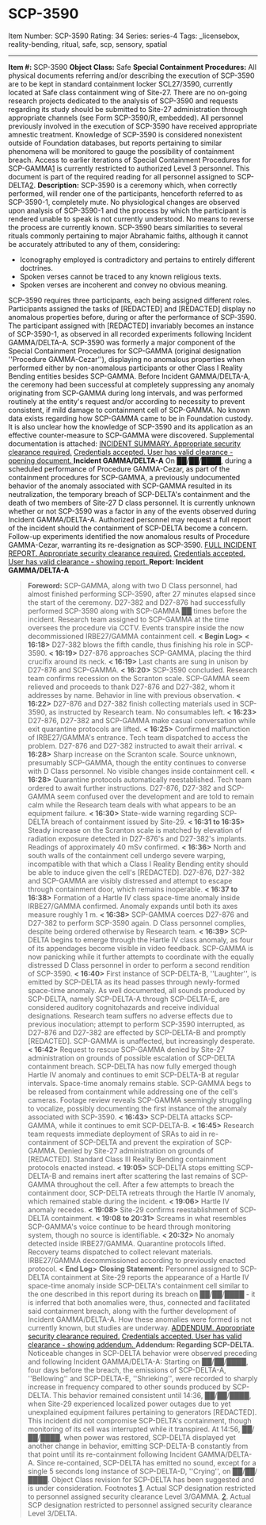 # SCP-3590
Item Number: SCP-3590
Rating: 34
Series: series-4
Tags: _licensebox, reality-bending, ritual, safe, scp, sensory, spatial

---

**Item #:** SCP-3590
**Object Class:** Safe
**Special Containment Procedures:** All physical documents referring and/or describing the execution of SCP-3590 are to be kept in standard containment locker SCL27/3590, currently located at Safe class containment wing of Site-27. There are no on-going research projects dedicated to the analysis of SCP-3590 and requests regarding its study should be submitted to Site-27 administration through appropriate channels (see Form SCP-3590/R, embedded).
All personnel previously involved in the execution of SCP-3590 have received appropriate amnestic treatment. Knowledge of SCP-3590 is considered nonexistent outside of Foundation databases, but reports pertaining to similar phenomena will be monitored to gauge the possibility of containment breach.
Access to earlier iterations of Special Containment Procedures for SCP-GAMMA[1](javascript:;) is currently restricted to authorized Level 3 personnel. This document is part of the required reading for all personnel assigned to SCP-DELTA[2](javascript:;).
**Description:** SCP-3590 is a ceremony which, when correctly performed, will render one of the participants, henceforth referred to as SCP-3590-1, completely mute. No physiological changes are observed upon analysis of SCP-3590-1 and the process by which the participant is rendered unable to speak is not currently understood. No means to reverse the process are currently known.
SCP-3590 bears similarities to several rituals commonly pertaining to major Abrahamic faiths, although it cannot be accurately attributed to any of them, considering:
  * Iconography employed is contradictory and pertains to entirely different doctrines.
  * Spoken verses cannot be traced to any known religious texts.
  * Spoken verses are incoherent and convey no obvious meaning.

SCP-3590 requires three participants, each being assigned different roles. Participants assigned the tasks of [REDACTED] and [REDACTED] display no anomalous properties before, during or after the performance of SCP-3590. The participant assigned with [REDACTED] invariably becomes an instance of SCP-3590-1, as observed in all recorded experiments following Incident GAMMA/DELTA-A.
SCP-3590 was formerly a major component of the Special Containment Procedures for SCP-GAMMA (original designation ''Procedure GAMMA-Cezar''), displaying no anomalous properties when performed either by non-anomalous participants or other Class I Reality Bending entities besides SCP-GAMMA. Before Incident GAMMA/DELTA-A, the ceremony had been successful at completely suppressing any anomaly originating from SCP-GAMMA during long intervals, and was performed routinely at the entity's request and/or according to necessity to prevent consistent, if mild damage to containment cell of SCP-GAMMA.
No known data exists regarding how SCP-GAMMA came to be in Foundation custody. It is also unclear how the knowledge of SCP-3590 and its application as an effective counter-measure to SCP-GAMMA were discovered.
Supplemental documentation is attached:
[INCIDENT SUMMARY. Appropriate security clearance required.](javascript:;)
[Credentials accepted. User has valid clearance - opening document. ](javascript:;)
**Incident GAMMA/DELTA-A**
On ██/██/████, during a scheduled performance of Procedure GAMMA-Cezar, as part of the containment procedures for SCP-GAMMA, a previously undocumented behavior of the anomaly associated with SCP-GAMMA resulted in its neutralization, the temporary breach of SCP-DELTA's containment and the death of two members of Site-27 D class personnel. It is currently unknown whether or not SCP-3590 was a factor in any of the events observed during Incident GAMMA/DELTA-A. Authorized personnel may request a full report of the incident should the containment of SCP-DELTA become a concern.
Follow-up experiments identified the now anomalous results of Procedure GAMMA-Cezar, warranting its re-designation as SCP-3590.
[FULL INCIDENT REPORT. Appropriate security clearance required.](javascript:;)
[Credentials accepted. User has valid clearance - showing report. ](javascript:;)
**Report: Incident GAMMA/DELTA-A**
> **Foreword:** SCP-GAMMA, along with two D Class personnel, had almost finished performing SCP-3590, after 27 minutes elapsed since the start of the ceremony. D27-382 and D27-876 had successfully performed SCP-3590 along with SCP-GAMMA ██ times before the incident. Research team assigned to SCP-GAMMA at the time oversees the procedure via CCTV. Events transpire inside the now decommissioned IRBE27/GAMMA containment cell.
> **< Begin Log>**
> **< 16:18>** D27-382 blows the fifth candle, thus finishing his role in SCP-3590.
> **< 16:19>** D27-876 approaches SCP-GAMMA, placing the third crucifix around its neck.
> **< 16:19>** Last chants are sung in unison by D27-876 and SCP-GAMMA.
> **< 16:20>** SCP-3590 concluded. Research team confirms recession on the Scranton scale. SCP-GAMMA seem relieved and proceeds to thank D27-876 and D27-382, whom it addresses by name. Behavior in line with previous observation.
> **< 16:22>** D27-876 and D27-382 finish collecting materials used in SCP-3590, as instructed by Research team. No consumables left.
> **< 16:23>** D27-876, D27-382 and SCP-GAMMA make casual conversation while exit quarantine protocols are lifted.
> **< 16:25>** Confirmed malfunction of IRBE27/GAMMA's entrance. Tech team dispatched to access the problem. D27-876 and D27-382 instructed to await their arrival.
> **< 16:28>** Sharp increase on the Scranton scale. Source unknown, presumably SCP-GAMMA, though the entity continues to converse with D Class personnel. No visible changes inside containment cell.
> **< 16:28>** Quarantine protocols automatically reestablished. Tech team ordered to await further instructions. D27-876, D27-382 and SCP-GAMMA seem confused over the development and are told to remain calm while the Research team deals with what appears to be an equipment failure.
> **< 16:30>** State-wide warning regarding SCP-DELTA breach of containment issued by Site-29.
> **< 16:31 to 16:35>** Steady increase on the Scranton scale is matched by elevation of radiation exposure detected in D27-876's and D27-382's implants. Readings of approximately 40 mSv confirmed.
> **< 16:36>** North and south walls of the containment cell undergo severe warping, incompatible with that which a Class I Reality Bending entity should be able to induce given the cell's [REDACTED]. D27-876, D27-382 and SCP-GAMMA are visibly distressed and attempt to escape through containment door, which remains inoperable.
> **< 16:37 to 16:38>** Formation of a Hartle IV class space-time anomaly inside IRBE27/GAMMA confirmed. Anomaly expands until both its axes measure roughly 1 m.
> **< 16:38>** SCP-GAMMA coerces D27-876 and D27-382 to perform SCP-3590 again. D Class personnel complies, despite being ordered otherwise by Research team.
> **< 16:39>** SCP-DELTA begins to emerge through the Hartle IV class anomaly, as four of its appendages become visible in video feedback. SCP-GAMMA is now panicking while it further attempts to coordinate with the equally distressed D Class personnel in order to perform a second rendition of SCP-3590.
> **< 16:40>** First instance of SCP-DELTA-B, ''Laughter'', is emitted by SCP-DELTA as its head passes through newly-formed space-time anomaly. As well documented, all sounds produced by SCP-DELTA, namely SCP-DELTA-A through SCP-DELTA-E, are considered auditory cognitohazards and receive individual designations. Research team suffers no adverse effects due to previous inoculation; attempt to perform SCP-3590 interrupted, as D27-876 and D27-382 are effected by SCP-DELTA-B and promptly [REDACTED]. SCP-GAMMA is unaffected, but increasingly desperate.
> **< 16:42>** Request to rescue SCP-GAMMA denied by Site-27 administration on grounds of possible escalation of SCP-DELTA containment breach. SCP-DELTA has now fully emerged though Hartle IV anomaly and continues to emit SCP-DELTA-B at regular intervals. Space-time anomaly remains stable. SCP-GAMMA begs to be released from containment while addressing one of the cell's cameras. Footage review reveals SCP-GAMMA seemingly struggling to vocalize, possibly documenting the first instance of the anomaly associated with SCP-3590.
> **< 16:43>** SCP-DELTA attacks SCP-GAMMA, while it continues to emit SCP-DELTA-B.
> **< 16:45>** Research team requests immediate deployment of SRAs to aid in re-containment of SCP-DELTA and prevent the expiration of SCP-GAMMA. Denied by Site-27 administration on grounds of [REDACTED]. Standard Class III Reality Bending containment protocols enacted instead.
> **< 19:05>** SCP-DELTA stops emitting SCP-DELTA-B and remains inert after scattering the last remains of SCP-GAMMA throughout the cell. After a few attempts to breach the containment door, SCP-DELTA retreats through the Hartle IV anomaly, which remained stable during the incident.
> **< 19:06>** Hartle IV anomaly recedes.
> **< 19:08>** Site-29 confirms reestablishment of SCP-DELTA containment.
> **< 19:08 to 20:31>** Screams in what resembles SCP-GAMMA's voice continue to be heard through monitoring system, though no source is identifiable.
> **< 20:32>** No anomaly detected inside IRBE27/GAMMA. Quarantine protocols lifted. Recovery teams dispatched to collect relevant materials. IRBE27/GAMMA decommissioned according to previously enacted protocol.
> **< End Log>**
> **Closing Statement:** Personnel assigned to SCP-DELTA containment at Site-29 reports the appearance of a Hartle IV space-time anomaly inside SCP-DELTA's containment cell similar to the one described in this report during its breach on ██/██/████ - it is inferred that both anomalies were, thus, connected and facilitated said containment breach, along with the further development of Incident GAMMA/DELTA-A. How these anomalies were formed is not currently known, but studies are underway.
[ADDENDUM. Appropriate security clearance required.](javascript:;)
[Credentials accepted. User has valid clearance - showing addendum. ](javascript:;)
**Addendum: Regarding SCP-DELTA.**
Noticeable changes in SCP-DELTA behavior were observed preceding and following Incident GAMMA/DELTA-A: Starting on ██/██/████, four days before the breach, the emissions of SCP-DELTA-A, ''Bellowing'' and SCP-DELTA-E, ''Shrieking'', were recorded to sharply increase in frequency compared to other sounds produced by SCP-DELTA. This behavior remained consistent until 14:36, ██/██/████, when Site-29 experienced localized power outages due to yet unexplained equipment failures pertaining to generators [REDACTED]. This incident did not compromise SCP-DELTA's containment, though monitoring of its cell was interrupted while it transpired.
At 14:56, ██/██/████, when power was restored, SCP-DELTA displayed yet another change in behavior, emitting SCP-DELTA-B constantly from that point until its re-containment following Incident GAMMA/DELTA-A. Since re-contained, SCP-DELTA has emitted no sound, except for a single 5 seconds long instance of SCP-DELTA-D, ''Crying'', on ██/██/████. Object Class revision for SCP-DELTA has been suggested and is under consideration.
Footnotes
[1](javascript:;). Actual SCP designation restricted to personnel assigned security clearance Level 3/GAMMA.
[2](javascript:;). Actual SCP designation restricted to personnel assigned security clearance Level 3/DELTA.